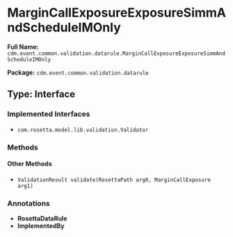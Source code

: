 # MarginCallExposureExposureSimmAndScheduleIMOnly

**Full Name:** `cdm.event.common.validation.datarule.MarginCallExposureExposureSimmAndScheduleIMOnly`

**Package:** `cdm.event.common.validation.datarule`

## Type: Interface

### Implemented Interfaces

- `com.rosetta.model.lib.validation.Validator`

### Methods

#### Other Methods

- `ValidationResult validate(RosettaPath arg0, MarginCallExposure arg1)`

### Annotations

- **RosettaDataRule**
- **ImplementedBy**

